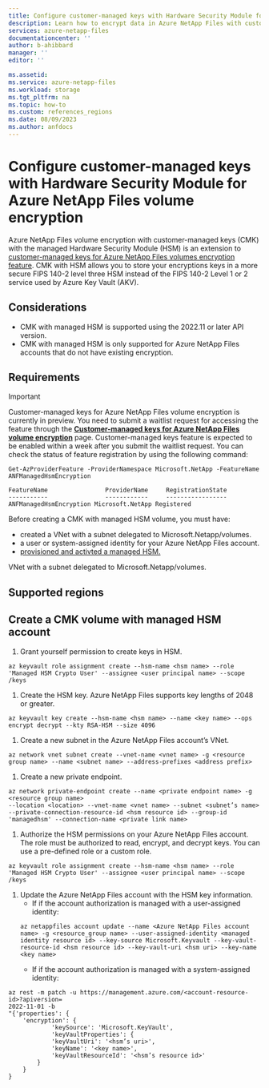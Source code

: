 ```yaml
---
title: Configure customer-managed keys with Hardware Security Module for Azure NetApp Files volume encryption 
description: Learn how to encrypt data in Azure NetApp Files with customer-managed keys using the Hardware Security Module
services: azure-netapp-files
documentationcenter: ''
author: b-ahibbard
manager: ''
editor: ''

ms.assetid:
ms.service: azure-netapp-files
ms.workload: storage
ms.tgt_pltfrm: na
ms.topic: how-to
ms.custom: references_regions
ms.date: 08/09/2023
ms.author: anfdocs
---
```

# Configure customer-managed keys with Hardware Security Module for Azure NetApp Files volume encryption 


Azure NetApp Files volume encryption with customer-managed keys (CMK) with the managed Hardware Security Module (HSM) is an extension to [customer-managed keys for Azure NetApp Files volumes encryption feature](configure-customer-managed-keys.md). CMK with HSM allows you to store your encryptions keys in a more secure FIPS 140-2 level three HSM instead of the FIPS 140-2 Level 1 or 2 service used by Azure Key Vault (AKV).

## Considerations

* CMK with managed HSM is supported using the 2022.11 or later API version.
* CMK with managed HSM is only supported for Azure NetApp Files accounts that do not have existing encryption. 

## Requirements 

<!-- change link -->
> [!IMPORTANT]
> Customer-managed keys for Azure NetApp Files volume encryption is currently in preview. You need to submit a waitlist request for accessing the feature through the **[Customer-managed keys for Azure NetApp Files volume encryption](https://aka.ms/anfcmkpreviewsignup)** page. Customer-managed keys feature is expected to be enabled within a week after you submit the waitlist request. You can check the status of feature registration by using the following command:
>
> ```azurepowershell-interactive
> Get-AzProviderFeature -ProviderNamespace Microsoft.NetApp -FeatureName ANFManagedHsmEncryption
>
> FeatureName                ProviderName     RegistrationState
> -----------                ------------     -----------------
> ANFManagedHsmEncryption Microsoft.NetApp Registered
> ```

Before creating a CMK with managed HSM volume, you must have: 

* created a VNet with a subnet delegated to Microsoft.Netapp/volumes.
* a user or system-assigned identity for your Azure NetApp Files account. 
* [provisioned and activted a managed HSM.](../key-vault/managed-hsm/quick-create-cli.md)

VNet with a subnet delegated to Microsoft.Netapp/volumes.

## Supported regions
<!-- ? -->

## Create a CMK volume with managed HSM account

1. Grant yourself permission to create keys in HSM. 

```azurepowershell-interactive
az keyvault role assignment create --hsm-name <hsm name> --role 'Managed HSM Crypto User' --assignee <user principal name> --scope /keys
```

1. Create the HSM key. Azure NetApp Files supports key lengths of 2048 or greater. 

```azurepowershell-interactive
az keyvault key create --hsm-name <hsm name> --name <key name> --ops encrypt decrypt --kty RSA-HSM --size 4096
```

1. Create a new subnet in the Azure NetApp Files account’s VNet.
```azurepowershell-interactive
az network vnet subnet create --vnet-name <vnet name> -g <resource group name> --name <subnet name> --address-prefixes <address prefix>
```

1. Create a new private endpoint.
```azurepowershell-interactive
az network private-endpoint create --name <private endpoint name> -g <resource group name> 
--location <location> --vnet-name <vnet name> --subnet <subnet’s name> --private-connection-resource-id <hsm resource id> --group-id 'managedhsm' --connection-name <private link name>
```

1. Authorize the HSM permissions on your Azure NetApp Files account. The role must be authorized to read, encrypt, and decrypt keys. You can use a pre-defined role or a custom role.  
```azurepowershell-interactive
az keyvault role assignment create --hsm-name <hsm name> --role 'Managed HSM Crypto User' --assignee <user principal name> --scope /keys
```

1. Update the Azure NetApp Files account with the HSM key information.
    * If if the account authorization is managed with a user-assigned identity: 
    ```azurepowershell-interactive
    az netappfiles account update --name <Azure NetApp Files account name> -g <resource_group name> --user-assigned-identity <managed identity resource id> --key-source Microsoft.Keyvault --key-vault-resource-id <hsm resource id> --key-vault-uri <hsm uri> --key-name <key name>
    ```
    * If if the account authorization is managed with a system-assigned identity: 
```azurepowershell-interactive
az rest -m patch -u https://management.azure.com/<account-resource-id>?apiversion=
2022-11-01 -b 
"{'properties': {
    'encryption': {
            'keySource': 'Microsoft.KeyVault',
            'keyVaultProperties': {
            'keyVaultUri': '<hsm’s uri>',
            'keyName': '<key name>',
            'keyVaultResourceId': '<hsm’s resource id>'
        }
    }
}
```